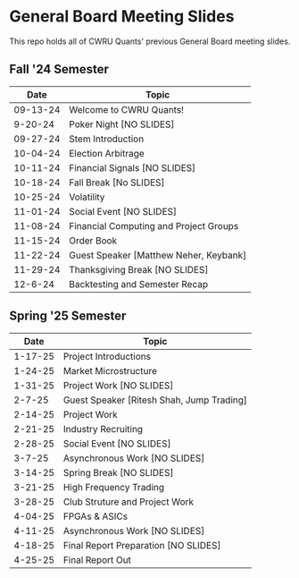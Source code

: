 # General Board Meeting Slides

This repo holds all of CWRU Quants' previous General Board meeting slides.

## Fall '24 Semester

| Date      | Topic               |
| --------- | -----------------   |
| 09-13-24  | Welcome to CWRU Quants!    |
| 9-20-24 | Poker Night [NO SLIDES] | 
| 09-27-24  | Stem Introduction   |
| 10-04-24  | Election Arbitrage  |
| 10-11-24 | Financial Signals [NO SLIDES] |
| 10-18-24 | Fall Break [No SLIDES] |
| 10-25-24  | Volatility          |
| 11-01-24 | Social Event [NO SLIDES] |
| 11-08-24  | Financial Computing and Project Groups  |
| 11-15-24 | Order Book |
| 11-22-24 | Guest Speaker [Matthew Neher, Keybank] | 
| 11-29-24 | Thanksgiving Break [NO SLIDES] |
| 12-6-24 | Backtesting and Semester Recap |

## Spring '25 Semester

| Date      | Topic               |
| --------- | -----------------   |
| 1-17-25 | Project Introductions |
| 1-24-25 | Market Microstructure |
| 1-31-25 | Project Work [NO SLIDES] |
| 2-7-25 | Guest Speaker [Ritesh Shah, Jump Trading] |
| 2-14-25 | Project Work |
| 2-21-25 | Industry Recruiting |
| 2-28-25 | Social Event [NO SLIDES] |
| 3-7-25 | Asynchronous Work [NO SLIDES] |
| 3-14-25 | Spring Break [NO SLIDES] |
| 3-21-25 | High Frequency Trading |
| 3-28-25 | Club Struture and Project Work |
| 4-04-25 | FPGAs & ASICs |
| 4-11-25 | Asynchronous Work [NO SLIDES] |
| 4-18-25 | Final Report Preparation [NO SLIDES] |
| 4-25-25 | Final Report Out |
